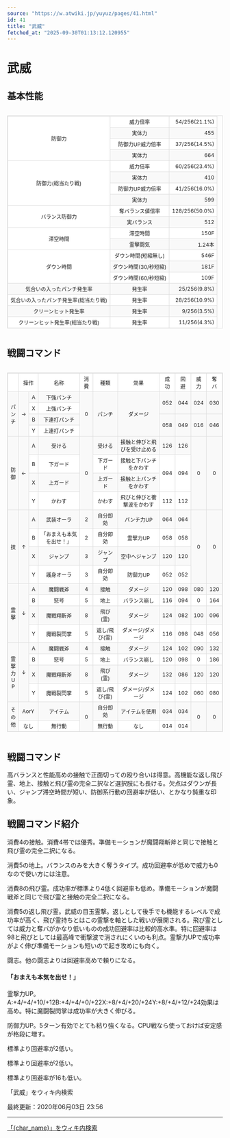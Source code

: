 ```yaml
---
source: "https://w.atwiki.jp/yuyuz/pages/41.html"
id: 41
title: "武威"
fetched_at: "2025-09-30T01:13:12.120955"
---
```


# 武威

## 基本性能

<div class="character-table">

<table>
<tr> <!--0-0--><td rowspan="4">防御力</td>
<!--0-1--><td>威力倍率</td>
<!--0-2--><td style="text-align:right;">54/256(21.1%)</td></tr>
<tr>
<!--1-1--><td>実体力</td>
<!--1-2--><td style="text-align:right;">455</td></tr>
<tr>
<!--2-1--><td>防御力UP威力倍率</td>
<!--2-2--><td style="text-align:right;">37/256(14.5%)</td></tr>
<tr>
<!--3-1--><td>実体力</td>
<!--3-2--><td style="text-align:right;">664</td></tr>
<tr> <!--4-0--><td rowspan="4">防御力(総当たり戦)</td>
<!--4-1--><td>威力倍率</td>
<!--4-2--><td style="text-align:right;">60/256(23.4%)</td></tr>
<tr>
<!--5-1--><td>実体力</td>
<!--5-2--><td style="text-align:right;">410</td></tr>
<tr>
<!--6-1--><td>防御力UP威力倍率</td>
<!--6-2--><td style="text-align:right;">41/256(16.0%)</td></tr>
<tr>
<!--7-1--><td>実体力</td>
<!--7-2--><td style="text-align:right;">599</td></tr>
<tr> <!--8-0--><td rowspan="2">バランス防御力</td>
<!--8-1--><td>奪バランス値倍率</td>
<!--8-2--><td style="text-align:right;">128/256(50.0%)</td></tr>
<tr>
<!--9-1--><td>実バランス</td>
<!--9-2--><td style="text-align:right;">512</td></tr>
<tr> <!--10-0--><td rowspan="2">滞空時間</td>
<!--10-1--><td>滞空時間</td>
<!--10-2--><td style="text-align:right;">150F</td></tr>
<tr>
<!--11-1--><td>霊撃闘気</td>
<!--11-2--><td style="text-align:right;">1.24本</td></tr>
<tr> <!--12-0--><td rowspan="3">ダウン時間</td>
<!--12-1--><td>ダウン時間(短縮無し)</td>
<!--12-2--><td style="text-align:right;">546F</td></tr>
<tr>
<!--13-1--><td>ダウン時間(30/秒短縮)</td>
<!--13-2--><td style="text-align:right;">181F</td></tr>
<tr>
<!--14-1--><td>ダウン時間(60/秒短縮)</td>
<!--14-2--><td style="text-align:right;">109F</td></tr>
<tr> <!--15-0--><td>気合いの入ったパンチ発生率</td>
<!--15-1--><td>発生率</td>
<!--15-2--><td style="text-align:right;">25/256(9.8%)</td></tr>
<tr> <!--16-0--><td>気合いの入ったパンチ発生率(総当たり戦)</td>
<!--16-1--><td>発生率</td>
<!--16-2--><td style="text-align:right;">28/256(10.9%)</td></tr>
<tr> <!--17-0--><td>クリーンヒット発生率</td>
<!--17-1--><td>発生率</td>
<!--17-2--><td style="text-align:right;">9/256(3.5%)</td></tr>
<tr> <!--18-0--><td>クリーンヒット発生率(総当たり戦)</td>
<!--18-1--><td>発生率</td>
<!--18-2--><td style="text-align:right;">11/256(4.3%)</td></tr>
</table>

</div>

## 戦闘コマンド

<div class="character-table">

<table>
<tr> <!--0-0--><td></td>
<!--0-1-->
<!--0-2--><td colspan="2" style="text-align:center;">操作</td>
<!--0-3--><td style="text-align:center;">名称</td>
<!--0-4--><td style="text-align:center;">消費</td>
<!--0-5--><td style="text-align:center;">種類</td>
<!--0-6--><td style="text-align:center;">効果</td>
<!--0-7--><td style="text-align:center;">成功</td>
<!--0-8--><td style="text-align:center;">回避</td>
<!--0-9--><td style="text-align:center;">威力</td>
<!--0-10--><td style="text-align:center;">奪バ</td></tr>
<tr> <!--1-0--><td rowspan="4" style="text-align:center;">パ<br/>ン<br/>チ</td>
<!--1-1--><td rowspan="4" style="text-align:center;">→</td>
<!--1-2--><td style="text-align:center;">A</td>
<!--1-3--><td style="text-align:center;">下強パンチ</td>
<!--1-4--><td rowspan="4" style="text-align:center;">0</td>
<!--1-5--><td rowspan="4" style="text-align:center;">パンチ</td>
<!--1-6--><td rowspan="4" style="text-align:center;">ダメージ</td>
<!--1-7--><td rowspan="2" style="text-align:center;">052</td>
<!--1-8--><td rowspan="2" style="text-align:center;">044</td>
<!--1-9--><td rowspan="2" style="text-align:center;">024</td>
<!--1-10--><td rowspan="2" style="text-align:center;">030</td></tr>
<tr>
<!--2-2--><td style="text-align:center;">X</td>
<!--2-3--><td style="text-align:center;">上強パンチ</td>
</tr>
<tr>
<!--3-2--><td style="text-align:center;">B</td>
<!--3-3--><td style="text-align:center;">下連打パンチ</td>
<!--3-7--><td rowspan="2" style="text-align:center;">058</td>
<!--3-8--><td rowspan="2" style="text-align:center;">049</td>
<!--3-9--><td rowspan="2" style="text-align:center;">016</td>
<!--3-10--><td rowspan="2" style="text-align:center;">046</td></tr>
<tr>
<!--4-2--><td style="text-align:center;">Y</td>
<!--4-3--><td style="text-align:center;">上連打パンチ</td>
</tr>
<tr> <!--5-0--><td rowspan="4" style="text-align:center;">防<br/>御</td>
<!--5-1--><td rowspan="4" style="text-align:center;">←</td>
<!--5-2--><td style="text-align:center;">A</td>
<!--5-3--><td style="text-align:center;">受ける</td>
<!--5-4--><td rowspan="4" style="text-align:center;">0</td>
<!--5-5--><td style="text-align:center;">受ける</td>
<!--5-6--><td style="text-align:center;">接触と伸びと飛びを受け止める</td>
<!--5-7--><td style="text-align:center;">126</td>
<!--5-8--><td style="text-align:center;">126</td>
<!--5-9--><td rowspan="4" style="text-align:center;">0</td>
<!--5-10--><td rowspan="4" style="text-align:center;">0</td></tr>
<tr>
<!--6-2--><td style="text-align:center;">B</td>
<!--6-3--><td style="text-align:center;">下ガード</td>
<!--6-5--><td style="text-align:center;">下ガード</td>
<!--6-6--><td style="text-align:center;">接触と下パンチをかわす</td>
<!--6-7--><td rowspan="2" style="text-align:center;">094</td>
<!--6-8--><td rowspan="2" style="text-align:center;">094</td>
</tr>
<tr>
<!--7-2--><td style="text-align:center;">X</td>
<!--7-3--><td style="text-align:center;">上ガード</td>
<!--7-5--><td style="text-align:center;">上ガード</td>
<!--7-6--><td style="text-align:center;">接触と上パンチをかわす</td>
</tr>
<tr>
<!--8-2--><td style="text-align:center;">Y</td>
<!--8-3--><td style="text-align:center;">かわす</td>
<!--8-5--><td style="text-align:center;">かわす</td>
<!--8-6--><td style="text-align:center;">飛びと伸びと衝撃波をかわす</td>
<!--8-7--><td style="text-align:center;">112</td>
<!--8-8--><td style="text-align:center;">112</td>
</tr>
<tr> <!--9-0--><td rowspan="4" style="text-align:center;">技</td>
<!--9-1--><td rowspan="4" style="text-align:center;">↑</td>
<!--9-2--><td style="text-align:center;">A</td>
<!--9-3--><td style="text-align:center;">武装オーラ</td>
<!--9-4--><td style="text-align:center;">2</td>
<!--9-5--><td style="text-align:center;">自分即効</td>
<!--9-6--><td style="text-align:center;">パンチ力UP</td>
<!--9-7--><td style="text-align:center;">064</td>
<!--9-8--><td style="text-align:center;">064</td>
<!--9-9--><td rowspan="4" style="text-align:center;">0</td>
<!--9-10--><td rowspan="4" style="text-align:center;">0</td></tr>
<tr>
<!--10-2--><td style="text-align:center;">B</td>
<!--10-3--><td style="text-align:center;">「おまえも本気を出せ！」</td>
<!--10-4--><td style="text-align:center;">2</td>
<!--10-5--><td style="text-align:center;">自分即効</td>
<!--10-6--><td style="text-align:center;">霊撃力UP</td>
<!--10-7--><td style="text-align:center;">058</td>
<!--10-8--><td style="text-align:center;">058</td>
</tr>
<tr>
<!--11-2--><td style="text-align:center;">X</td>
<!--11-3--><td style="text-align:center;">ジャンプ</td>
<!--11-4--><td style="text-align:center;">3</td>
<!--11-5--><td style="text-align:center;">ジャンプ</td>
<!--11-6--><td style="text-align:center;">空中へジャンプ</td>
<!--11-7--><td style="text-align:center;">120</td>
<!--11-8--><td style="text-align:center;">120</td>
</tr>
<tr>
<!--12-2--><td style="text-align:center;">Y</td>
<!--12-3--><td style="text-align:center;">護身オーラ</td>
<!--12-4--><td style="text-align:center;">3</td>
<!--12-5--><td style="text-align:center;">自分即効</td>
<!--12-6--><td style="text-align:center;">防御力UP</td>
<!--12-7--><td style="text-align:center;">052</td>
<!--12-8--><td style="text-align:center;">052</td>
</tr>
<tr> <!--13-0--><td rowspan="4" style="text-align:center;">霊<br/>撃</td>
<!--13-1--><td rowspan="4" style="text-align:center;">↓</td>
<!--13-2--><td style="text-align:center;">A</td>
<!--13-3--><td style="text-align:center;">魔闘戦斧</td>
<!--13-4--><td style="text-align:center;">4</td>
<!--13-5--><td style="text-align:center;">接触</td>
<!--13-6--><td style="text-align:center;">ダメージ</td>
<!--13-7--><td style="text-align:center;">120</td>
<!--13-8--><td style="text-align:center;">098</td>
<!--13-9--><td style="text-align:center;">080</td>
<!--13-10--><td style="text-align:center;">120</td></tr>
<tr>
<!--14-2--><td style="text-align:center;">B</td>
<!--14-3--><td style="text-align:center;">怒号</td>
<!--14-4--><td style="text-align:center;">5</td>
<!--14-5--><td style="text-align:center;">地上</td>
<!--14-6--><td style="text-align:center;">バランス崩し</td>
<!--14-7--><td style="text-align:center;">116</td>
<!--14-8--><td style="text-align:center;">094</td>
<!--14-9--><td style="text-align:center;">0</td>
<!--14-10--><td style="text-align:center;">164</td></tr>
<tr>
<!--15-2--><td style="text-align:center;">X</td>
<!--15-3--><td style="text-align:center;">魔戦翔斬斧</td>
<!--15-4--><td style="text-align:center;">8</td>
<!--15-5--><td style="text-align:center;">飛び(霊)</td>
<!--15-6--><td style="text-align:center;">ダメージ</td>
<!--15-7--><td style="text-align:center;">124</td>
<!--15-8--><td style="text-align:center;">082</td>
<!--15-9--><td style="text-align:center;">100</td>
<!--15-10--><td style="text-align:center;">096</td></tr>
<tr>
<!--16-2--><td style="text-align:center;">Y</td>
<!--16-3--><td style="text-align:center;">魔戦裂閃掌</td>
<!--16-4--><td style="text-align:center;">5</td>
<!--16-5--><td style="text-align:center;">返し/飛び(霊)</td>
<!--16-6--><td style="text-align:center;">ダメージ/ダメージ</td>
<!--16-7--><td style="text-align:center;">116</td>
<!--16-8--><td style="text-align:center;">098</td>
<!--16-9--><td style="text-align:center;">048</td>
<!--16-10--><td style="text-align:center;">056</td></tr>
<tr> <!--17-0--><td rowspan="4" style="text-align:center;">霊<br/>撃<br/>力<br/>U<br/>P</td>
<!--17-1--><td rowspan="4" style="text-align:center;">↓</td>
<!--17-2--><td style="text-align:center;">A</td>
<!--17-3--><td style="text-align:center;">魔闘戦斧</td>
<!--17-4--><td style="text-align:center;">4</td>
<!--17-5--><td style="text-align:center;">接触</td>
<!--17-6--><td style="text-align:center;">ダメージ</td>
<!--17-7--><td style="text-align:center;">124</td>
<!--17-8--><td style="text-align:center;">102</td>
<!--17-9--><td style="text-align:center;">090</td>
<!--17-10--><td style="text-align:center;">132</td></tr>
<tr>
<!--18-2--><td style="text-align:center;">B</td>
<!--18-3--><td style="text-align:center;">怒号</td>
<!--18-4--><td style="text-align:center;">5</td>
<!--18-5--><td style="text-align:center;">地上</td>
<!--18-6--><td style="text-align:center;">バランス崩し</td>
<!--18-7--><td style="text-align:center;">120</td>
<!--18-8--><td style="text-align:center;">098</td>
<!--18-9--><td style="text-align:center;">0</td>
<!--18-10--><td style="text-align:center;">186</td></tr>
<tr>
<!--19-2--><td style="text-align:center;">X</td>
<!--19-3--><td style="text-align:center;">魔戦翔斬斧</td>
<!--19-4--><td style="text-align:center;">8</td>
<!--19-5--><td style="text-align:center;">飛び(霊)</td>
<!--19-6--><td style="text-align:center;">ダメージ</td>
<!--19-7--><td style="text-align:center;">132</td>
<!--19-8--><td style="text-align:center;">086</td>
<!--19-9--><td style="text-align:center;">120</td>
<!--19-10--><td style="text-align:center;">120</td></tr>
<tr>
<!--20-2--><td style="text-align:center;">Y</td>
<!--20-3--><td style="text-align:center;">魔戦裂閃掌</td>
<!--20-4--><td style="text-align:center;">5</td>
<!--20-5--><td style="text-align:center;">返し/飛び(霊)</td>
<!--20-6--><td style="text-align:center;">ダメージ/ダメージ</td>
<!--20-7--><td style="text-align:center;">124</td>
<!--20-8--><td style="text-align:center;">102</td>
<!--20-9--><td style="text-align:center;">060</td>
<!--20-10--><td style="text-align:center;">080</td></tr>
<tr> <!--21-0--><td rowspan="2" style="text-align:center;">そ<br/>の<br/>他</td>
<!--21-1-->
<!--21-2--><td colspan="2" style="text-align:center;">AorY</td>
<!--21-3--><td style="text-align:center;">アイテム</td>
<!--21-4--><td rowspan="2" style="text-align:center;">0</td>
<!--21-5--><td style="text-align:center;">自分即効</td>
<!--21-6--><td style="text-align:center;">アイテムを使用</td>
<!--21-7--><td style="text-align:center;">034</td>
<!--21-8--><td style="text-align:center;">034</td>
<!--21-9--><td rowspan="2" style="text-align:center;">0</td>
<!--21-10--><td rowspan="2" style="text-align:center;">0</td></tr>
<tr>
<!--22-1-->
<!--22-2--><td colspan="2" style="text-align:center;">なし</td>
<!--22-3--><td style="text-align:center;">無行動</td>
<!--22-5--><td style="text-align:center;">無行動</td>
<!--22-6--><td style="text-align:center;">なし</td>
<!--22-7--><td style="text-align:center;">014</td>
<!--22-8--><td style="text-align:center;">014</td>
</tr>
</table>

</div>

## 戦闘コマンド

高バランスと性能高めの接触で正面切っての殴り合いは得意。高機能な返し飛び霊、地上、接触と飛び霊の完全二択など選択肢にも長ける。欠点はダウンが長い、ジャンプ滞空時間が短い、防御系行動の回避率が低い、とかなり鈍重な印象。

## 戦闘コマンド紹介

消費4の接触。消費4帯では優秀。準備モーションが魔闘翔斬斧と同じで接触と飛び霊の完全二択になる。

消費5の地上。バランスのみを大きく奪うタイプ。成功回避率が低めで威力も0なので使い方には注意。

消費8の飛び霊。成功率が標準より4低く回避率も低め。準備モーションが魔闘戦斧と同じで飛び霊と接触の完全二択になる。

消費5の返し飛び霊。武威の目玉霊撃。返しとして後手でも機能するレベルで成功率が高く、飛び霊持ちとはこの霊撃を軸とした戦いが展開される。飛び霊としては威力と奪バがかなり低いものの成功回避率は比較的高水準。特に回避率は98と飛びとしては最高峰で衝撃波で消されにくいのも利点。霊撃力UPで成功率がよく伸び準備モーションも短いので起き攻めにも向く。

闘志。他の闘志よりは回避率高めで頼りになる。

#### 「おまえも本気を出せ！」

霊撃力UP。A:+4/+4/+10/+12B:+4/+4/+0/+22X:+8/+4/+20/+24Y:+8/+4/+12/+24効果は高め。特に魔闘裂閃掌は成功率が大きく伸びる。

防御力UP。5ターン有効でとても粘り強くなる。CPU戦なら使っておけば安定感が格段に増す。

標準より回避率が2低い。

標準より回避率が2低い。

標準より回避率が16も低い。

「武威」をウィキ内検索

最終更新：2020年06月03日 23:56

<style>
.character-table {
    overflow-x: auto;
    margin: 20px 0;
}

.character-table table {
    border-collapse: collapse;
    width: 100%;
    font-size: 12px;
    border: 1px solid #ddd;
}

.character-table td, .character-table th {
    border: 1px solid #ddd;
    padding: 4px 6px;
    text-align: center;
}

.character-table tr:nth-child(even) {
    background-color: #f9f9f9;
}

.character-table tr:nth-child(odd) {
    background-color: #ffffff;
}
</style>

---

[「{char_name}」をウィキ内検索](https://w.atwiki.jp//w.atwiki.jp/yuyuz/search?andor=and&keyword={char_name})
